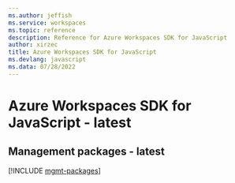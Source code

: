 ```yaml
---
ms.author: jeffish
ms.service: workspaces
ms.topic: reference
description: Reference for Azure Workspaces SDK for JavaScript
author: xirzec
title: Azure Workspaces SDK for JavaScript
ms.devlang: javascript
ms.data: 07/28/2022
---
```

# Azure Workspaces SDK for JavaScript - latest

## Management packages - latest
[!INCLUDE [mgmt-packages](workspaces-mgmt-index.md)]